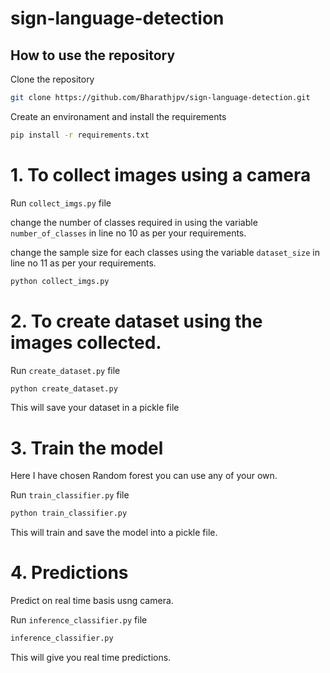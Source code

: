 # sign-language-detection

## How to use the repository

Clone the repository
```bash
git clone https://github.com/Bharathjpv/sign-language-detection.git
```

Create an environament and install the requirements
```bash
pip install -r requirements.txt
```

# 1. To collect images using a camera

Run `collect_imgs.py` file

change the number of classes required in using the variable `number_of_classes` in line no 10 as per your requirements.

change the sample size for each classes using the variable `dataset_size` in line no 11 as per your requirements.

```bash
python collect_imgs.py
```
# 2. To create dataset using the images collected.

Run `create_dataset.py` file

```bash
python create_dataset.py
```
This will save your dataset in a pickle file

# 3. Train the model

Here I have chosen Random forest you can use any of your own.

Run `train_classifier.py` file
```bash
python train_classifier.py
```

This will train and save the model into a pickle file.

# 4. Predictions

Predict on real time basis usng camera.

Run `inference_classifier.py` file

```bash
inference_classifier.py
```

This will give you real time predictions.